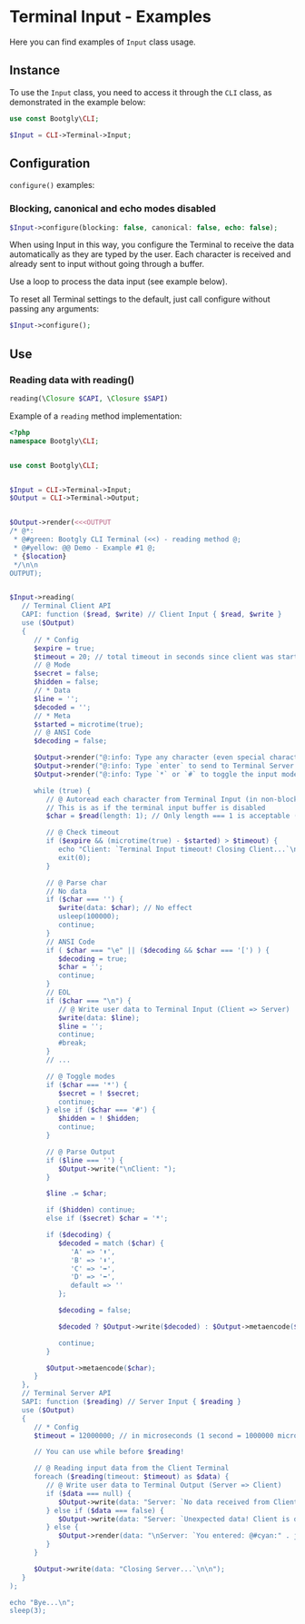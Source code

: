# Terminal Input - Examples

Here you can find examples of `Input` class usage.

## Instance

To use the `Input` class, you need to access it through the `CLI` class, as demonstrated in the example below:

```php
use const Bootgly\CLI;

$Input = CLI->Terminal->Input;
```

## Configuration

`configure()` examples:

### Blocking, canonical and echo modes disabled

```php
$Input->configure(blocking: false, canonical: false, echo: false);
```

When using Input in this way, you configure the Terminal to receive the data automatically as they are typed by the user. Each character is received and already sent to input without going through a buffer.

Use a loop to process the data input (see example below).

To reset all Terminal settings to the default, just call configure without passing any arguments:

```php
$Input->configure();
```

## Use

### Reading data with reading()

```php
reading(\Closure $CAPI, \Closure $SAPI)
```

Example of a `reading` method implementation:

```php
<?php
namespace Bootgly\CLI;


use const Bootgly\CLI;


$Input = CLI->Terminal->Input;
$Output = CLI->Terminal->Output;


$Output->render(<<<OUTPUT
/* @*:
 * @#green: Bootgly CLI Terminal (<<) - reading method @;
 * @#yellow: @@ Demo - Example #1 @;
 * {$location}
 */\n\n
OUTPUT);


$Input->reading(
   // Terminal Client API
   CAPI: function ($read, $write) // Client Input { $read, $write }
   use ($Output)
   {
      // * Config
      $expire = true;
      $timeout = 20; // total timeout in seconds since client was started
      // @ Mode
      $secret = false;
      $hidden = false;
      // * Data
      $line = '';
      $decoded = '';
      // * Meta
      $started = microtime(true);
      // @ ANSI Code
      $decoding = false;

      $Output->render("@:info: Type any character (even special characters)...\n");
      $Output->render("@:info: Type `enter` to send to Terminal Server... @;\n");
      $Output->render("@:info: Type `*` or `#` to toggle the input mode to secret/hidden... @;\n\n");

      while (true) {
         // @ Autoread each character from Terminal Input (in non-blocking mode)
         // This is as if the terminal input buffer is disabled
         $char = $read(length: 1); // Only length === 1 is acceptable (for now)

         // @ Check timeout
         if ($expire && (microtime(true) - $started) > $timeout) {
            echo "Client: `Terminal Input timeout! Closing Client...`\n\n";
            exit(0);
         }

         // @ Parse char
         // No data
         if ($char === '') {
            $write(data: $char); // No effect
            usleep(100000);
            continue;
         }
         // ANSI Code
         if ( $char === "\e" || ($decoding && $char === '[') ) {
            $decoding = true;
            $char = '';
            continue;
         }
         // EOL
         if ($char === "\n") {
            // @ Write user data to Terminal Input (Client => Server)
            $write(data: $line);
            $line = '';
            continue;
            #break;
         }
         // ...

         // @ Toggle modes
         if ($char === '*') {
            $secret = ! $secret;
            continue;
         } else if ($char === '#') {
            $hidden = ! $hidden;
            continue;
         }

         // @ Parse Output
         if ($line === '') {
            $Output->write("\nClient: ");
         }

         $line .= $char;

         if ($hidden) continue;
         else if ($secret) $char = '*';

         if ($decoding) {
            $decoded = match ($char) {
               'A' => '⬆️',
               'B' => '⬇️',
               'C' => '➡️',
               'D' => '⬅️',
               default => ''
            };

            $decoding = false;

            $decoded ? $Output->write($decoded) : $Output->metaencode($char);

            continue;
         }

         $Output->metaencode($char);
      }
   },
   // Terminal Server API
   SAPI: function ($reading) // Server Input { $reading }
   use ($Output)
   {
      // * Config
      $timeout = 12000000; // in microseconds (1 second = 1000000 microsecond)

      // You can use while before $reading!

      // @ Reading input data from the Client Terminal
      foreach ($reading(timeout: $timeout) as $data) {
         // @ Write user data to Terminal Output (Server => Client)
         if ($data === null) {
            $Output->write(data: "Server: `No data received from Client. Timeout reached?`\n");
         } else if ($data === false) {
            $Output->write(data: "Server: `Unexpected data! Client is dead?`\n");
         } else {
            $Output->render(data: "\nServer: `You entered: @#cyan:" . json_encode($data) . " @;`\n\n");
         }
      }

      $Output->write(data: "Closing Server...`\n\n");
   }
);

echo "Bye...\n";
sleep(3);
```
